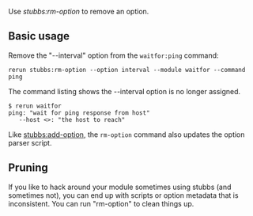 Use *stubbs:rm-option* to remove an option.

Basic usage
-----------

Remove the  "--interval" option from the `waitfor:ping` command:

    rerun stubbs:rm-option --option interval --module waitfor --command ping

The command listing shows the --interval option is no longer assigned.

    $ rerun waitfor
    ping: "wait for ping response from host"
       --host <>: "the host to reach"

Like [stubbs:add-option](../add-option), the `rm-option` command
also updates the option parser script.

Pruning
-------

If you like to hack around your module sometimes using stubbs
(and sometimes not), you can end up with scripts or option metadata
that is inconsistent. 
You can run "rm-option" to clean things up.
